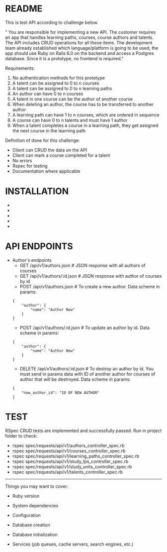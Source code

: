 # README

This is test API according to challenge below.

" You are responsible for implementing a new API. The customer requires an app that
handles learning paths, courses, course authors and talents. The API includes CRUD
operations for all these items. The development team already established which
language/platform is going to be used, the app should use Ruby on Rails 6.0 on the
backend and access a Postgres database. Since it is a prototype, no frontend is
required."

Requirements:
1. No authentication methods for this prototype
2. A talent can be assigned to 0 to n courses
3. A talent can be assigned to 0 to n learning paths
4. An author can have 0 to n courses
5. A talent in one course can be the author of another course
6. When deleting an author, the course has to be transferred to another author
7. A learning path can have 1 to n courses, which are ordered in sequence
8. A course can have 0 to n talents and must have 1 author
9. When a talent completes a course in a learning path, they get assigned the
next course in the learning path

Definition of done for this challenge:
- Client can CRUD the data on the API
- Client can mark a course completed for a talent
- No errors
- Rspec for testing
- Documentation where applicable

# INSTALLATION

-
-
-
-
-

# API ENDPOINTS

- Author's endpoints
    * GET /api/v1/authors.json # JSON response with all authors of courses
    * GET /api/v1/authors/:id.json # JSON response with author of courses by id
    * POST /api/v1/authors.json # To create a new author. Data scheme in params:
    ```
    {
        "author": {
            "name": "Author New"
        }
    }
    ```
    * POST /api/v1/authors/:id.json # To update an author by id. Data scheme in params:
    ```
    {
        "author": {
            "name": "Author New"
        }
    }
    ```
    * DELETE /api/v1/authors/:id.json # To destroy an author by id. You must send in params data with ID of another author for courses of  author that will be destroyed. Data scheme in params:
    ```
    {
        "new_author_id": "ID OF NEW AUTHOR"
    }
    ```

# TEST

RSpec CRUD tests are implemented and successfully passed. Run in project folder to check:
- rspec spec/requests/api/v1/authors_controller_spec.rb
- rspec spec/requests/api/v1/courses_controller_spec.rb
- rspec spec/requests/api/v1/learning_paths_controller_spec.rb
- rspec spec/requests/api/v1/study_lps_controller_spec.rb
- rspec spec/requests/api/v1/study_units_controller_spec.rb
- rspec spec/requests/api/v1/talents_controller_spec.rb







------------------------------------------
Things you may want to cover:

* Ruby version

* System dependencies

* Configuration

* Database creation

* Database initialization

* Services (job queues, cache servers, search engines, etc.)

